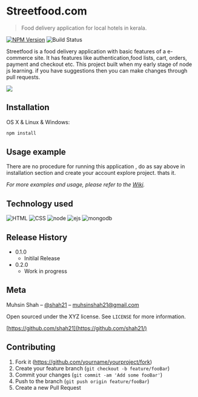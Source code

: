 # Streetfood.com
> Food delivery application for local hotels in kerala.

[![NPM Version][npm-image]][npm-url]
![Build Status][status-icon]


Streetfood is a food delivery application with basic features of a e-commerce site. It has features like authentication,food lists, cart, orders, payment and checkout etc. 
This project built when my early stage of node js learning. if you have suggestions then you can make changes through pull requests.

![](header.png)

## Installation

OS X & Linux & Windows:

```sh
npm install 
```

## Usage example

There are no procedure for running this application , do as say above in installation section and create your account explore project. thats it.

_For more examples and usage, please refer to the [Wiki][wiki]._

## Technology used

![HTML][html]
![CSS][css]
![node][node-js]
![ejs][ejs-ver]
![mongodb][mongo-url]

## Release History

* 0.1.0
    * Initilal Release
* 0.2.0
    * Work in progress

## Meta

Muhsin Shah – [@shah21](https://twitter.com/MuhsinS07857838?s=09) – muhsinshah21@gmail.com

Open sourced under the XYZ license. See ``LICENSE`` for more information.

[https://github.com/shah21](https://github.com/shah21/)

## Contributing

1. Fork it (<https://github.com/yourname/yourproject/fork>)
2. Create your feature branch (`git checkout -b feature/fooBar`)
3. Commit your changes (`git commit -am 'Add some fooBar'`)
4. Push to the branch (`git push origin feature/fooBar`)
5. Create a new Pull Request

 


<!-- Markdown link & img dfn's -->
[npm-image]: https://img.shields.io/badge/node-v12.18.3-green
[npm-url]: https://npmjs.org/package/datadog-metrics
[travis-image]: https://img.shields.io/travis/dbader/node-datadog-metrics/master.svg?style=flat-square
[travis-url]: https://travis-ci.org/dbader/node-datadog-metrics
[wiki]: https://en.wikipedia.org/wiki/Npm_(software)
[status-icon]: https://img.shields.io/badge/status-incomplete-yellow
[html]: https://img.shields.io/badge/HTML-5-orange
[css]: https://img.shields.io/badge/CSS-3-red
[node-js]: https://img.shields.io/badge/node-javascript-green
[ejs-ver]: https://img.shields.io/badge/ejs-v3.1.6-lightgrey
[mongo-url]: https://img.shields.io/badge/mongodb-v4.4-brightgreen
